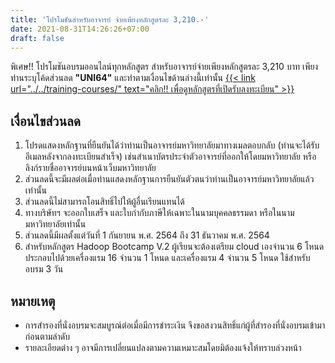 ```yaml
---
title: 'โปรโมชันสำหรับอาจารย์ จ่ายเพียงหลักสูตรละ 3,210.-'
date: 2021-08-31T14:26:26+07:00
draft: false
---
```



พิเศษ!! โปรโมชันอบรมออนไลน์ทุกหลักสูตร สำหรับอาจารย์จ่ายเพียงหลักสูตรละ 3,210 บาท เพียงท่านระบุโค้ดส่วนลด <strong>"UNI64"</strong> และทำตามเงื่อนไขด้านล่างนี้เท่านั้น <u>{{< link url="../../training-courses/" text="คลิก!! เพื่อดูหลักสูตรที่เปิดรับลงทะเบียน" >}}</u>
<!--more-->

## เงื่อนไขส่วนลด

1. โปรดแสดงหลักฐานที่ยืนยันได้ว่าท่านเป็นอาจารย์มหาวิทยาลัยมาทางเมลตอบกลับ (ท่านจะได้รับอีเมลหลังจากลงทะเบียนสำเร็จ) เช่นสำเนาบัตรประจำตัวอาจารย์ที่ออกให้โดยมหาวิทยาลัย หรือลิงก์รายชื่ออาจารย์บนหน้าเว็บมหาวิทยาลัย
2. ส่วนลดนี้จะมีผลต่อเมื่อท่านแสดงหลักฐานการยืนยันตัวตนว่าท่านเป็นอาจารย์มหาวิทยาลัยแล้วเท่านั้น
3. ส่วนลดนี้ไม่สามารถโอนสิทธิ์ไปให้ผู้อื่นเรียนแทนได้
4. ทางบริษัทฯ จะออกใบเสร็จ และใบกำกับภาษีให้เฉพาะในนามบุคคลธรรมดา หรือในนามมหาวิทยาลัยเท่านั้น
5. ส่วนลดนี้มีผลตั้งแต่วันที่ 1 กันยายน พ.ศ. 2564 ถึง 31 ธันวาคม พ.ศ. 2564
6. สำหรับหลักสูตร Hadoop Bootcamp V.2 ผู้เรียนจะต้องเตรียม cloud เองจำนวน 6 โหนด ประกอบไปด้วยเครื่องแรม 16 จำนวน 1 โหนด และเครื่องแรม 4 จำนวน 5 โหนด ใช้สำหรับอบรม 3 วัน

## หมายเหตุ
- การสำรองที่นั่งอบรมจะสมบูรณ์ต่อเมื่อมีการชำระเงิน จึงขอสงวนสิทธิ์แก่ผู้ที่สำรองที่นั่งอบรมเข้ามาก่อนตามลำดับ
- รายละเอียดต่าง ๆ อาจมีการเปลี่ยนแปลงตามความเหมาะสมโดยมิต้องแจ้งให้ทราบล่วงหน้า




